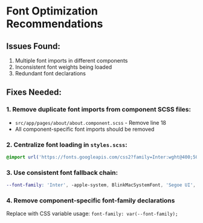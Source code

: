 # Font Optimization Recommendations

## Issues Found:
1. Multiple font imports in different components
2. Inconsistent font weights being loaded
3. Redundant font declarations

## Fixes Needed:

### 1. Remove duplicate font imports from component SCSS files:
- `src/app/pages/about/about.component.scss` - Remove line 18
- All component-specific font imports should be removed

### 2. Centralize font loading in `styles.scss`:
```scss
@import url('https://fonts.googleapis.com/css2?family=Inter:wght@400;500;600;700&display=swap');
```

### 3. Use consistent font fallback chain:
```scss
--font-family: 'Inter', -apple-system, BlinkMacSystemFont, 'Segoe UI', Roboto, sans-serif;
```

### 4. Remove component-specific font-family declarations
Replace with CSS variable usage: `font-family: var(--font-family);`
